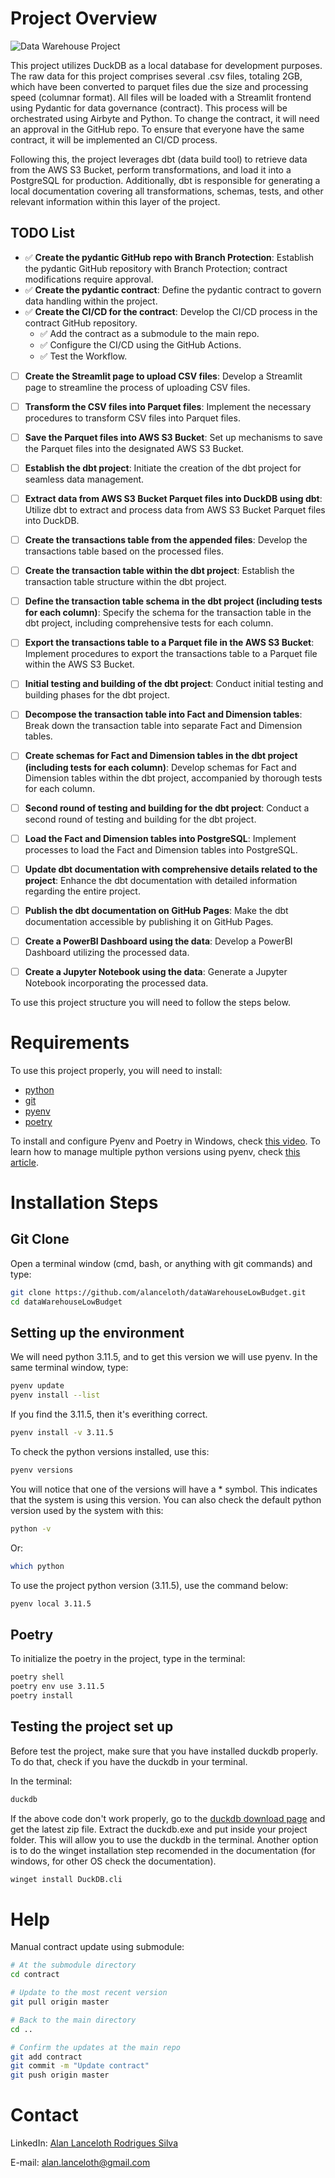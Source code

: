 
# Project Overview

![Data Warehouse Project](docs/images/dwlowbudget.png)

This project utilizes DuckDB as a local database for development purposes. The raw data for this project comprises several .csv files, totaling 2GB, which have been converted to parquet files due the size and processing speed (columnar format). All files will be loaded with a Streamlit frontend using Pydantic for data governance (contract). This process will be orchestrated using Airbyte and Python. To change the contract, it will need an approval in the GitHub repo. To ensure that everyone have the same contract, it will be implemented an CI/CD process.

Following this, the project leverages dbt (data build tool) to retrieve data from the AWS S3 Bucket, perform transformations, and load it into a PostgreSQL for production. Additionally, dbt is responsible for generating a local documentation covering all transformations, schemas, tests, and other relevant information within this layer of the project.

## TODO List

- :white_check_mark: **Create the pydantic GitHub repo with Branch Protection**: Establish the pydantic GitHub repository with Branch Protection; contract modifications require approval.
- :white_check_mark: **Create the pydantic contract**: Define the pydantic contract to govern data handling within the project.
- :white_check_mark: **Create the CI/CD for the contract**: Develop the CI/CD process in the contract GitHub repository.
    - :white_check_mark: Add the contract as a submodule to the main repo.
    - :white_check_mark: Configure the CI/CD using the GitHub Actions.
    - :white_check_mark: Test the Workflow.
- [ ] **Create the Streamlit page to upload CSV files**: Develop a Streamlit page to streamline the process of uploading CSV files.
- [ ] **Transform the CSV files into Parquet files**: Implement the necessary procedures to transform CSV files into Parquet files.
- [ ] **Save the Parquet files into AWS S3 Bucket**: Set up mechanisms to save the Parquet files into the designated AWS S3 Bucket.
- [ ] **Establish the dbt project**: Initiate the creation of the dbt project for seamless data management.
- [ ] **Extract data from AWS S3 Bucket Parquet files into DuckDB using dbt**: Utilize dbt to extract and process data from AWS S3 Bucket Parquet files into DuckDB.
- [ ] **Create the transactions table from the appended files**: Develop the transactions table based on the processed files.
- [ ] **Create the transaction table within the dbt project**: Establish the transaction table structure within the dbt project.
- [ ] **Define the transaction table schema in the dbt project (including tests for each column)**: Specify the schema for the transaction table in the dbt project, including comprehensive tests for each column.
- [ ] **Export the transactions table to a Parquet file in the AWS S3 Bucket**: Implement procedures to export the transactions table to a Parquet file within the AWS S3 Bucket.
- [ ] **Initial testing and building of the dbt project**: Conduct initial testing and building phases for the dbt project.
- [ ] **Decompose the transaction table into Fact and Dimension tables**: Break down the transaction table into separate Fact and Dimension tables.
- [ ] **Create schemas for Fact and Dimension tables in the dbt project (including tests for each column)**: Develop schemas for Fact and Dimension tables within the dbt project, accompanied by thorough tests for each column.
- [ ] **Second round of testing and building for the dbt project**: Conduct a second round of testing and building for the dbt project.
- [ ] **Load the Fact and Dimension tables into PostgreSQL**: Implement processes to load the Fact and Dimension tables into PostgreSQL.
- [ ] **Update dbt documentation with comprehensive details related to the project**: Enhance the dbt documentation with detailed information regarding the entire project.
- [ ] **Publish the dbt documentation on GitHub Pages**: Make the dbt documentation accessible by publishing it on GitHub Pages.
- [ ] **Create a PowerBI Dashboard using the data**: Develop a PowerBI Dashboard utilizing the processed data.
- [ ] **Create a Jupyter Notebook using the data**: Generate a Jupyter Notebook incorporating the processed data.


To use this project structure you will need to follow the steps below.

# Requirements
To use this project properly, you will need to install:
- [python](https://www.python.org/downloads/)
- [git](https://git-scm.com/downloads)
- [pyenv](https://pypi.org/project/pyenv/)
- [poetry](https://python-poetry.org/)

To install and configure Pyenv and Poetry in Windows, check [this video](https://www.youtube.com/watch?v=547Jr26duHQ&pp=ygUgaG93IHRvIGluc3RhbGwgcG9ldHJ5IGluIHdpbmRvd3M%3D).
To learn how to manage multiple python versions using pyenv, check [this article](https://realpython.com/intro-to-pyenv/).

# Installation Steps

## Git Clone
Open a terminal window (cmd, bash, or anything with git commands) and type:
```bash
git clone https://github.com/alanceloth/dataWarehouseLowBudget.git
cd dataWarehouseLowBudget
```

## Setting up the environment
We will need python 3.11.5, and to get this version we will use pyenv.
In the same terminal window, type:

```bash
pyenv update
pyenv install --list
```
If you find the 3.11.5, then it's everithing correct.

```bash
pyenv install -v 3.11.5
```

To check the python versions installed, use this:
```bash
pyenv versions
```
You will notice that one of the versions will have a * symbol. This indicates that the system is using this version.
You can also check the default python version used by the system with this:
```bash
python -v
```
Or:
```bash
which python
```

To use the project python version (3.11.5), use the command below:

```bash
pyenv local 3.11.5
```

## Poetry

To initialize the poetry in the project, type in the terminal:

```bash
poetry shell
poetry env use 3.11.5
poetry install
```

## Testing the project set up
Before test the project, make sure that you have installed duckdb properly. To do that, check if you have the duckdb in your terminal.

In the terminal:
```bash
duckdb
```
If the above code don't work properly, go to the [duckdb download page](https://duckdb.org/docs/installation/index?version=latest&environment=cli&installer=binary&platform=win) and get the latest zip file. Extract the duckdb.exe and put inside your project folder. This will allow you to use the duckdb in the terminal.
Another option is to do the winget installation step recomended in the documentation (for windows, for other OS check the documentation).

```bash
winget install DuckDB.cli
```


# Help

Manual contract update using submodule:

```bash
# At the submodule directory
cd contract

# Update to the most recent version
git pull origin master

# Back to the main directory
cd ..

# Confirm the updates at the main repo
git add contract
git commit -m "Update contract"
git push origin master

```


# Contact

LinkedIn: [Alan Lanceloth Rodrigues Silva](https://www.linkedin.com/in/alanlanceloth/)

E-mail: [alan.lanceloth@gmail.com](mailto:alan.lanceloth@gmail.com)
